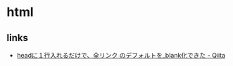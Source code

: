 # html

## links
* [headに<base target="\_blank">１行入れるだけで、全リンク のデフォルトを\_blank化できた \- Qiita]( https://qiita.com/ryuta69/items/7eaa5d07fc2e6f8933ad )
